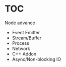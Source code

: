# TOC

Node advance

* Event Emitter
* Stream/Buffer
* Process
* Network
* C++ Addon
* Async/Non-blocking IO



